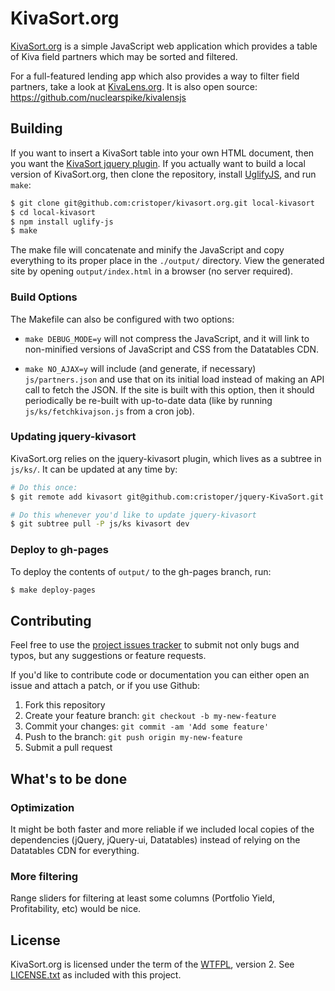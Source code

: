 # KivaSort.org

[KivaSort.org](http://KivaSort.org) is a simple JavaScript web application which provides a table of Kiva field partners which may be sorted and filtered.

For a full-featured lending app which also provides a way to filter field partners, take a look at [KivaLens.org](http://www.kivalens.org/react/#/search). It is also open source: https://github.com/nuclearspike/kivalensjs

## Building

If you want to insert a KivaSort table into your own HTML document, then you want the [KivaSort jquery plugin](https://github.com/cristoper/jquery-KivaSort). If you actually want to build a local version of KivaSort.org, then clone the repository, install [UglifyJS](http://lisperator.net/uglifyjs/), and run `make`:

```sh
$ git clone git@github.com:cristoper/kivasort.org.git local-kivasort
$ cd local-kivasort
$ npm install uglify-js
$ make
```

The make file will concatenate and minify the JavaScript and copy everything to its proper place in the `./output/` directory. View the generated site by opening `output/index.html` in a browser (no server required). 

### Build Options

The Makefile can also be configured with two options:

- `make DEBUG_MODE=y` will not compress the JavaScript, and it will link to non-minified versions of JavaScript and CSS from the Datatables CDN.

- `make NO_AJAX=y` will include (and generate, if necessary) `js/partners.json` and use that on its initial load instead of making an API call to fetch the JSON. If the site is built with this option, then it should periodically be re-built with up-to-date data (like by running `js/ks/fetchkivajson.js` from a cron job).

### Updating jquery-kivasort

KivaSort.org relies on the jquery-kivasort plugin, which lives as a subtree in `js/ks/`. It can be updated at any time by:

```sh
# Do this once:
$ git remote add kivasort git@github.com:cristoper/jquery-KivaSort.git

# Do this whenever you'd like to update jquery-kivasort
$ git subtree pull -P js/ks kivasort dev
```

### Deploy to gh-pages

To deploy the contents of `output/` to the gh-pages branch, run:

```sh
$ make deploy-pages
```

## Contributing

Feel free to use the [project issues tracker](https://github.com/cristoper/kivasort.org/issues) to submit not only bugs and typos, but any suggestions or feature requests.

If you'd like to contribute code or documentation you can either open an issue and attach a patch, or if you use Github:

1. Fork this repository
2. Create your feature branch: `git checkout -b my-new-feature`
3. Commit your changes: `git commit -am 'Add some feature'`
4. Push to the branch: `git push origin my-new-feature`
5. Submit a pull request

## What's to be done

### Optimization

It might be both faster and more reliable if we included local copies of the dependencies (jQuery, jQuery-ui, Datatables) instead of relying on the Datatables CDN for everything.

### More filtering

Range sliders for filtering at least some columns (Portfolio Yield, Profitability, etc) would be nice.

## License

KivaSort.org is licensed under the term of the [WTFPL](http://www.wtfpl.net/about/), version 2. See [LICENSE.txt](LICENSE.txt) as included with this project.
